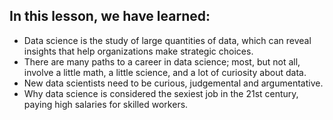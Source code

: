 ## In this lesson, we have learned:
- Data science is the study of large quantities of data, which can reveal insights that help organizations make strategic choices.
- There are  many paths to a career in data science; most, but not all, involve a little math, a little science, and a lot of curiosity about data.
- New data scientists need to be curious, judgemental and argumentative.
- Why data science is considered the sexiest job in the 21st century, paying high salaries for skilled workers.
